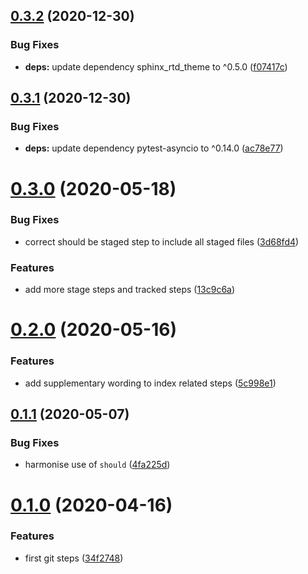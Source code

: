 ## [0.3.2](https://github.com/opinionated-digital-center/behave4git/compare/v0.3.1...v0.3.2) (2020-12-30)


### Bug Fixes

* **deps:** update dependency sphinx_rtd_theme to ^0.5.0 ([f07417c](https://github.com/opinionated-digital-center/behave4git/commit/f07417c9777be552c5eff6fc4577a5d5ea5cde21))

## [0.3.1](https://github.com/opinionated-digital-center/behave4git/compare/v0.3.0...v0.3.1) (2020-12-30)


### Bug Fixes

* **deps:** update dependency pytest-asyncio to ^0.14.0 ([ac78e77](https://github.com/opinionated-digital-center/behave4git/commit/ac78e770c7974c84b8fff129d8523d210c2846ea))

# [0.3.0](https://github.com/opinionated-digital-center/behave4git/compare/v0.2.0...v0.3.0) (2020-05-18)


### Bug Fixes

* correct should be staged step to include all staged files ([3d68fd4](https://github.com/opinionated-digital-center/behave4git/commit/3d68fd400b36d15a1e791efdbff819e310819541))


### Features

* add more stage steps and tracked steps ([13c9c6a](https://github.com/opinionated-digital-center/behave4git/commit/13c9c6a0102f7d50200aee35c6ecd28aa2dbf7fd))

# [0.2.0](https://github.com/opinionated-digital-center/behave4git/compare/v0.1.1...v0.2.0) (2020-05-16)


### Features

* add supplementary wording to index related steps ([5c998e1](https://github.com/opinionated-digital-center/behave4git/commit/5c998e1e80375878c1ed5ca744bd71834b5de35e))

## [0.1.1](https://github.com/opinionated-digital-center/behave4git/compare/v0.1.0...v0.1.1) (2020-05-07)


### Bug Fixes

* harmonise use of `should` ([4fa225d](https://github.com/opinionated-digital-center/behave4git/commit/4fa225dcb219d12b2f881b5b82919ea5bd55af1c))

# [0.1.0](https://github.com/opinionated-digital-center/behave4git/compare/v0.0.0...v0.1.0) (2020-04-16)


### Features

* first git steps ([34f2748](https://github.com/opinionated-digital-center/behave4git/commit/34f2748e71ab5771cc6726f6bc50493c50a46d19))
